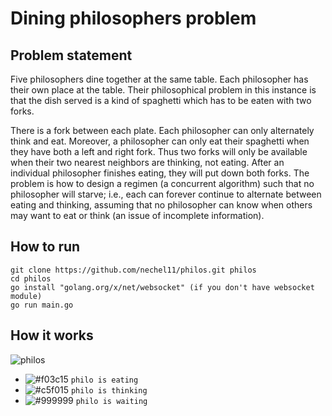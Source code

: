 # Dining philosophers problem
## Problem statement
Five philosophers dine together at the same table. Each philosopher has their own place at the table. Their philosophical problem in this instance is that the dish served is a kind of spaghetti which has to be eaten with two forks.

There is a fork between each plate. Each philosopher can only alternately think and eat. Moreover, a philosopher can only eat their spaghetti when they have both a left and right fork. Thus two forks will only be available when their two nearest neighbors are thinking, not eating. After an individual philosopher finishes eating, they will put down both forks. The problem is how to design a regimen (a concurrent algorithm) such that no philosopher will starve; i.e., each can forever continue to alternate between eating and thinking, assuming that no philosopher can know when others may want to eat or think (an issue of incomplete information). 

## How to run
```
git clone https://github.com/nechel11/philos.git philos
cd philos
go install "golang.org/x/net/websocket" (if you don't have websocket module)
go run main.go
```
## How it works
![philos](https://user-images.githubusercontent.com/91884862/177552561-5c00feba-30b1-48db-ae66-6be40226150c.gif)

- ![#f03c15](https://via.placeholder.com/15/f03c15/f03c15.png) `philo is eating`
- ![#c5f015](https://via.placeholder.com/15/c5f015/c5f015.png) `philo is thinking`
- ![#999999](https://via.placeholder.com/15/999999/999999.png) `philo is waiting`
